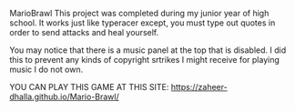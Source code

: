 MarioBrawl
This project was completed during my junior year of high school. It works just like typeracer except, you must type out quotes in order to send attacks and heal yourself.

You may notice that there is a music panel at the top that is disabled. I did this to prevent any kinds of copyright srtrikes I might receive for playing music I do not own.

YOU CAN PLAY THIS GAME AT THIS SITE: https://zaheer-dhalla.github.io/Mario-Brawl/
